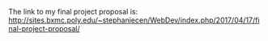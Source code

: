 The link to my final project proposal is: http://sites.bxmc.poly.edu/~stephaniecen/WebDev/index.php/2017/04/17/final-project-proposal/